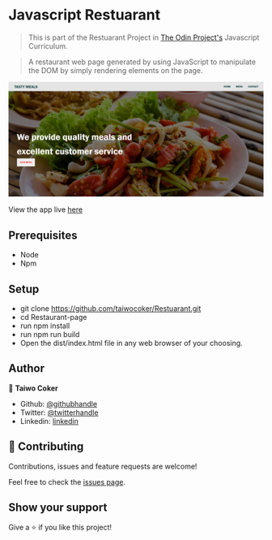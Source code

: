 # Javascript Restuarant

> This is part of the Restuarant Project in [The Odin Project's](https://www.theodinproject.com/courses/javascript/lessons/restaurant-page?ref=lnav) Javascript Curriculum.

> A restaurant web page generated by using JavaScript to manipulate the DOM by simply rendering elements on the page.

![screenshot](./app_screenshot.JPG)

 View the app live [here](https://taiwocoker.github.io/JavaScript_Tic-Tac-Toe/)
 
## Prerequisites

- Node
- Npm

## Setup
- git clone https://github.com/taiwocoker/Restuarant.git
- cd Restaurant-page
- run npm install
- run npm run build
- Open the dist/index.html file in any web browser of your choosing.

## Author

👤 **Taiwo Coker**

- Github: [@githubhandle](https://github.com/taiwocoker)
- Twitter: [@twitterhandle](https://twitter.com/SelloCoker)
- Linkedin: [linkedin](https://linkedin.com/in/taiwo-coker)

## 🤝 Contributing

Contributions, issues and feature requests are welcome!

Feel free to check the [issues page](https://github.com/taiwocoker/Restuarant/issues).

## Show your support

Give a ⭐️ if you like this project!

